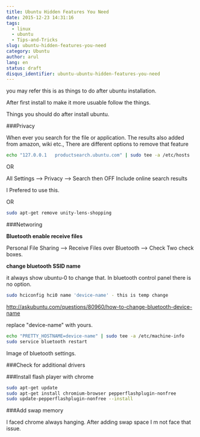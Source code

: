 ```yaml
---
title: Ubuntu Hidden Features You Need
date: 2015-12-23 14:31:16
tags:
  - linux
  - ubuntu
  - Tips-and-Tricks
slug: ubuntu-hidden-features-you-need
category: Ubuntu
author: arul
lang: en
status: draft
disqus_identifier: ubuntu-ubuntu-hidden-features-you-need
---
```


you may refer this is as things to do after ubuntu installation.

After first install to make it more usuable follow the things.

Things you should do after install ubuntu.

###Privacy

When ever you search for the file or application. The results also added
from amazon, wiki etc., There are different options to remove that
feature

``` bash
echo "127.0.0.1   productsearch.ubuntu.com" | sudo tee -a /etc/hosts
```

OR

All Settings \--\> Privacy \--\> Search then OFF Include online search
results

I Prefered to use this.

OR

``` bash
sudo apt-get remove unity-lens-shopping
```

###Networing

**Bluetooth enable receive files**

Personal File Sharing \--\> Receive Files over Bluetooth \--\> Check Two
check boxes.

**change bluetooth SSID name**

it always show ubuntu-0 to change that. In bluetooth control panel there
is no option.

``` bash
sudo hciconfig hci0 name 'device-name' - this is temp change
```

<http://askubuntu.com/questions/80960/how-to-change-bluetooth-device-name>

replace \"device-name\" with yours.

``` bash
echo "PRETTY_HOSTNAME=device-name" | sudo tee -a /etc/machine-info
sudo service bluetooth restart
```

Image of bluetooth settings.

###Check for additional drivers

###Install flash player with chrome

``` bash
sudo apt-get update
sudo apt-get install chromium-browser pepperflashplugin-nonfree
sudo update-pepperflashplugin-nonfree --install
```

###Add swap memory

I faced chrome always hanging. After adding swap space I m not face that
issue.
